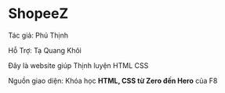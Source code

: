 # ShopeeZ

Tác giả: Phú Thịnh

Hỗ Trợ: Tạ Quang Khôi

Đây là website giúp Thịnh luyện HTML CSS

Nguồn giao diện: Khóa học **HTML, CSS từ Zero đến Hero** của F8

